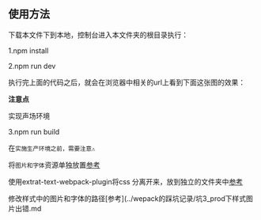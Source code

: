 ## 使用方法

下载本文件下到本地，控制台进入本文件夹的根目录执行：

1.npm install

2.npm run dev

执行完上面的代码之后，就会在浏览器中相关的url上看到下面这张图的效果：


**注意点**

实现声场环境

3.npm run build

在`实施生产环境之前，需要注意⚠️`

将`图片和字体`资源单独放置[参考](../wepack的踩坑记录/坑1_分离images和fonts.md)

使用extrat-text-webpack-plugin将css 分离开来，放到独立的文件夹中[参考](../wepack的踩坑记录/坑2_分离js和css.md)

修改样式中的图片和字体的路径[参考](../wepack的踩坑记录/坑3_prod下样式图片出错.md

